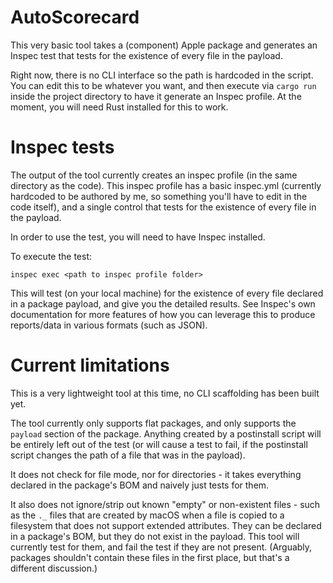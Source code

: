 # AutoScorecard

This very basic tool takes a (component) Apple package and generates an Inspec test that tests for the existence of every file in the payload.

Right now, there is no CLI interface so the path is hardcoded in the script.  You can edit this to be whatever you want, and then execute via `cargo run` inside the project directory to have it generate an Inspec profile. At the moment, you will need Rust installed for this to work.

# Inspec tests

The output of the tool currently creates an inspec profile (in the same directory as the code). This inspec profile has a basic inspec.yml (currently hardcoded to be authored by me, so something you'll have to edit in the code itself), and a single control that tests for the existence of every file in the payload.

In order to use the test, you will need to have Inspec installed.

To execute the test:
```
inspec exec <path to inspec profile folder>
```

This will test (on your local machine) for the existence of every file declared in a package payload, and give you the detailed results. See Inspec's own documentation for more features of how you can leverage this to produce reports/data in various formats (such as JSON).

# Current limitations

This is a very lightweight tool at this time, no CLI scaffolding has been built yet.

The tool currently only supports flat packages, and only supports the `payload` section of the package. Anything created by a postinstall script will be entirely left out of the test (or will cause a test to fail, if the postinstall script changes the path of a file that was in the payload).

It does not check for file mode, nor for directories - it takes everything declared in the package's BOM and naively just tests for them.

It also does not ignore/strip out known "empty" or non-existent files - such as the `._` files that are created by macOS when a file is copied to a filesystem that does not support extended attributes. They can be declared in a package's BOM, but they do not exist in the payload. This tool will currently test for them, and fail the test if they are not present. (Arguably, packages shouldn't contain these files in the first place, but that's a different discussion.)
